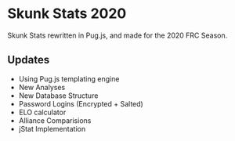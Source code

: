 # Skunk Stats 2020
Skunk Stats rewritten in Pug.js, and made for the 2020 FRC Season.

## Updates
- Using Pug.js templating engine
- New Analyses
- New Database Structure
- Password Logins (Encrypted + Salted)
- ELO calculator
- Alliance Comparisions
- jStat Implementation

